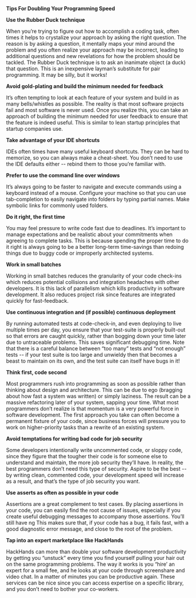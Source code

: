 **Tips For Doubling Your Programming Speed**

**Use the Rubber Duck technique**

When you’re trying to figure out how to accomplish a coding task, often times it helps to crystalize your approach by asking the right question.  The reason is by asking a question, it mentally maps your mind around the problem and you often realize your approach may be incorrect, leading to additional questions and new revelations for how the problem should be tackled.  The Rubber Duck technique is to ask an inanimate object (a duck) that question.  This is an inexpensive layman’s substitute for pair programming.  It may be silly, but it works!

**Avoid gold-plating and build the minimum needed for feedback**

It’s often tempting to look at each feature of your system and build in as many bells/whistles as possible.  The reality is that most software projects fail and most software is never used.  Once you realize this, you can take an approach of building the minimum needed for user feedback to ensure that the feature is indeed useful.  This is similar to lean startup principles that startup companies use.

**Take advantage of your IDE shortcuts**

IDEs often times have many useful keyboard shortcuts.  They can be hard to memorize, so you can always make a cheat-sheet.  You don’t need to use the IDE defaults either -- rebind them to those you’re familiar with.

**Prefer to use the command line over windows**

It’s always going to be faster to navigate and execute commands using a keyboard instead of a mouse.  Configure your machine so that you can use tab-completion to easily navigate into folders by typing partial names.  Make symbolic links for commonly used folders.

**Do it right, the first time**

You may feel pressure to write code fast due to deadlines.  It’s important to manage expectations and be realistic about your commitments when agreeing to complete tasks.  This is because spending the proper time to do it right is always going to be a better long-term time-savings than redoing things due to buggy code or improperly architected systems.

**Work in small batches**

Working in small batches reduces the granularity of your code check-ins which reduces potential collisions and integration headaches with other developers.  It is this lack of parallelism which kills productivity in software development.  It also reduces project risk since features are integrated quickly for fast-feedback.

**Use continuous integration and (if possible) continuous deployment**

By running automated tests at code-check-in, and even deploying to live multiple times per day, you ensure that your test-suite is properly built-out so that errors are caught quickly, rather than bogging down your time later due to untraceable problems.  This saves significant debugging time.  Note that there is a careful balance between “too many” tests and “not enough” tests -- if your test suite is too large and unwieldy then that becomes a beast to maintain on its own, and the test suite can itself have bugs in it!

**Think first, code second**

Most programmers rush into programming as soon as possible rather than thinking about design and architecture.  This can be due to ego (bragging about how fast a system was written) or simply laziness.  The result can be a massive refactoring later of your system, sapping your time.  What most programmers don’t realize is that momentum is a very powerful force in software development.  The first approach you take can often become a permanent fixture of your code, since business forces will pressure you to work on higher-priority tasks than a rewrite of an existing system.

**Avoid temptations for writing bad code for job security**

Some developers intentionally write uncommented code, or sloppy code, since they figure that the tougher their code is for someone else to understand and maintain, the more job security they’ll have.  In reality, the best programmers don’t need this type of security.  Aspire to be the best -- by writing clean, commented code, your development speed will increase as a result, and that’s the type of job security you want.

**Use asserts as often as possible in your code**

Assertions are a great complement to test cases.  By placing assertions in your code, you can easily find the root cause of issues, especially if you create useful debugging messages to accompany those assertions.  You’ll still have ng This makes sure that, if your code has a bug, it fails fast, with a good diagnostic error message, and close to the root of the problem.

**Tap into an expert marketplace like HackHands**

HackHands can more than double your software development productivity by getting you “unstuck” every time you find yourself pulling your hair out on the same programming problems.  The way it works is you “hire’ an expert for a small fee, and he looks at your code through screenshare and video chat.  In a matter of minutes you can be productive again.  These services can be nice since you can access expertise on a specific library, and you don’t need to bother your co-workers.